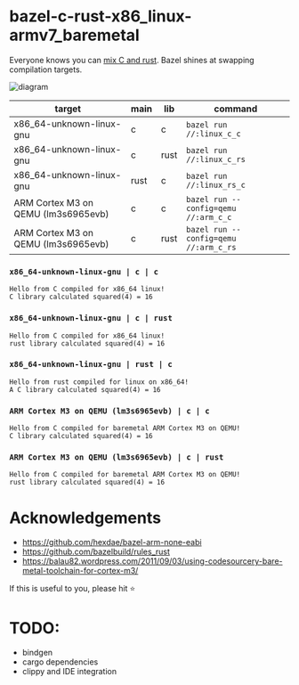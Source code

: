 # bazel-c-rust-x86_linux-armv7_baremetal

Everyone knows you can [mix C and rust](https://docs.rust-embedded.org/book/interoperability/rust-with-c.html). Bazel shines at swapping compilation targets.

![diagram](https://user-images.githubusercontent.com/20824939/209044802-c89cc1c1-c8d2-466c-8bb5-76d18fa188b6.png)

| target | main | lib | command |
| - | - | - | - |
| x86_64-unknown-linux-gnu | c | c | `bazel run //:linux_c_c` |
| x86_64-unknown-linux-gnu | c | rust | `bazel run //:linux_c_rs` |
| x86_64-unknown-linux-gnu | rust | c | `bazel run //:linux_rs_c` |
| ARM Cortex M3 on QEMU (lm3s6965evb) | c | c | `bazel run --config=qemu //:arm_c_c` |
| ARM Cortex M3 on QEMU (lm3s6965evb) | c | rust | `bazel run --config=qemu //:arm_c_rs `|

### `x86_64-unknown-linux-gnu | c | c`
```
Hello from C compiled for x86_64 linux!
C library calculated squared(4) = 16
```

### `x86_64-unknown-linux-gnu | c | rust`
```
Hello from C compiled for x86_64 linux!
rust library calculated squared(4) = 16
```

### `x86_64-unknown-linux-gnu | rust | c`
```
Hello from rust compiled for linux on x86_64!
A C library calculated squared(4) = 16
```

### `ARM Cortex M3 on QEMU (lm3s6965evb) | c | c`
```
Hello from C compiled for baremetal ARM Cortex M3 on QEMU!
C library calculated squared(4) = 16
```

### `ARM Cortex M3 on QEMU (lm3s6965evb) | c | rust`
```
Hello from C compiled for baremetal ARM Cortex M3 on QEMU!
rust library calculated squared(4) = 16
```

# Acknowledgements

- https://github.com/hexdae/bazel-arm-none-eabi
- https://github.com/bazelbuild/rules_rust
- https://balau82.wordpress.com/2011/09/03/using-codesourcery-bare-metal-toolchain-for-cortex-m3/

If this is useful to you, please hit ⭐

# TODO:
- bindgen
- cargo dependencies
- clippy and IDE integration
